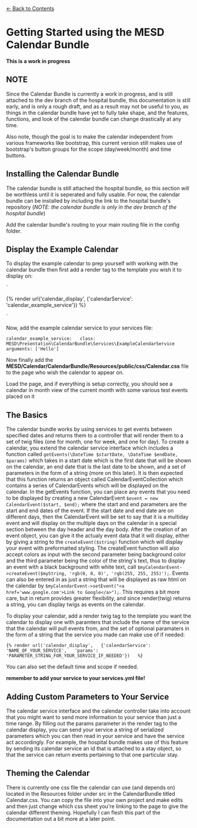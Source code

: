 [<- Back to Contents](table_of_contents.md)

Getting Started using the MESD Calendar Bundle
==============================================

**This is a work in progress**

NOTE
----

Since the Calendar Bundle is currently a work in progress, and is still attached to the dev branch of the hospital bundle, this documentation is still early, and is only a rough draft, and as a result may not be useful to you, as things in the calendar bundle have yet to fully take shape, and the features, functions, and look of the calendar bundle can change drastically at any time. 

Also note, though the goal is to make the calendar independent from various frameworks like bootstrap, this current version still makes use of bootstrap's button groups for the scope (day/week/month) and time buttons.


Installing the Calendar Bundle
------------------------------

The calendar bundle is still attached the hospital bundle, so this section will be worthless until it is seperated and fully usable.  For now, the calendar bundle can be installed by including the link to the hospital bundle's repository (*NOTE: the calendar bundle is only in the dev branch of the hospital bundle*)

Add the calendar bundle's routing to your main routing file in the config folder.


Display the Example Calendar
----------------------------

To display the example calendar to prep yourself with working with the calendar bundle then first add a render tag to the template you wish it to display on:

`<div class='calendar-widget'>
{% render url('calendar_display', {'calendarService': 'calendar_example_service'}) %}
</div>`

Now, add the example calendar service to your services file:

`calendar_example_service:  
    class: MESD\Presentation\CalendarBundle\Services\ExampleCalendarService  
    arguments: ['Hello']`

Now finally add the **MESD/Calendar/CalendarBundle/Resources/public/css/Calendar.css** file to the page who wish the calendar to appear on.

Load the page, and if everything is setup correctly, you should see a calendar in month view of the current month with some various test events placed on it


The Basics
----------

The calendar bundle works by using services to get events between specified dates and returns them to a controller that will render them to a set of twig files (one for month, one for week, and one for day).  To create a calendar, you extend the calendar service interface which includes a function called `getEvents(\DateTime $startDate, \DateTime $endDate, $params)` which takes in a start date which is the first date that will be shown on the calendar, an end date that is the last date to be shown, and a set of parameters in the form of a string (more on this later).  It is then expected that this function returns an object called CalendarEventCollection which contains a series of CalendarEvents which will be displayed on the calendar.  In the getEvents function, you can place any events that you need to be displayed by creating a new CalendarEvent `$event = new CalendarEvent($start, $end);` where the start and end parameters are the start and end dates of the event.  If the start date and end date are on different days, then the CalendarEvent will be set to say that it is a multiday event and will display on the multiple days on the calendar in a special section between the day header and the day body.  After the creation of an event object, you can give it the actualy event data that it will display, either by giving a string to the `createEvent($string)` function which will display your event with preformatted styling.  The createEvent function will also accept colors as input with the second parameter being background color and the third parameter being the color of the string's text, thus to display an event with a black background with white text, call `$myCalendarEvent->createEvent($myString, 'rgb(0, 0, 0)', 'rgb(255, 255, 255)');`.  Events can also be entered in as just a string that will be displayed as raw html on the calendar by `$myCalendarEvent->setEvent("<a href='www.google.com'>Link to Google</a>");`.  This requires a bit more care, but in return provides greater flexibility, and since render(twig) returns a string, you can display twigs as events on the calendar.

To display your calendar, add a render twig tag to the template you want the calendar to display one with paramters that include the name of the service that the calendar will pull events from, and the set of optional paramaters in the form of a string that the service you made can make use of if needed:  

`{% render url('calendar_display',  
{'calendarService': 'NAME_OF_YOUR_SERVICE',  
'params': 'PARAMETER_STRING_FOR_YOUR_SERVICE_IF_NEEDED'})  
%}`

You can also set the default time and scope if needed.

**remember to add your service to your services.yml file!**


Adding Custom Parameters to Your Service
----------------------------------------

The calendar service interface and the calendar controller take into account that you might want to send more information to your service than just a time range.  By filling out the params parameter in the render tag to the calendar display, you can send your service a string of serialized parameters which you can then read in your service and have the service act accordingly.  For example, the hospital bundle makes use of this feature by sending its calendar service an id that is attached to a stay object, so that the service can return events pertaining to that one particular stay.


Theming the Calendar
--------------------

There is currently one css file the calendar can use (and depends on) located in the Resources folder under src in the CalendarBundle titled Calendar.css.  You can copy the file into your own project and make edits and then just change which css sheet you're linking to the page to give the calendar different theming.  Hopefully I can flesh this part of the documentation out a bit more at a later point.